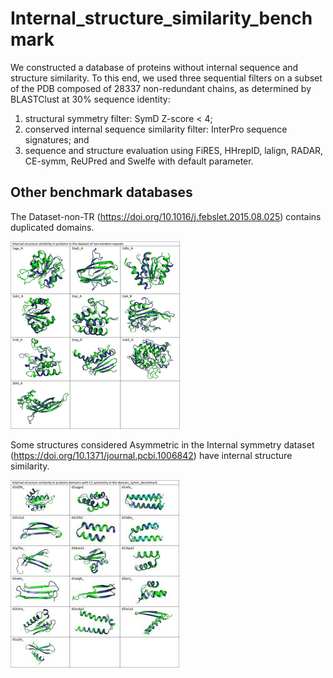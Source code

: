 # Internal_structure_similarity_benchmark

We constructed a database of proteins without internal sequence and structure similarity. 
To this end, we used three sequential filters on a subset of the PDB composed of 28337 non-redundant chains, as determined by BLASTClust
at 30% sequence identity:

1) structural symmetry filter: SymD Z-score < 4;
2) conserved internal sequence similarity filter: InterPro sequence signatures; and
3) sequence and structure evaluation using FiRES, HHrepID, lalign, RADAR, CE-symm, ReUPred and Swelfe with default parameter.

## Other benchmark databases 

The Dataset-non-TR (https://doi.org/10.1016/j.febslet.2015.08.025) contains duplicated domains.

![Structures with internal similarity in the database of no-tandem-repeats](images/No-tandem-repeats.png)

Some structures considered Asymmetric in the Internal symmetry dataset (https://doi.org/10.1371/journal.pcbi.1006842) have internal structure similarity.


![Structures with internal similarity in the domain_symm benchmark](images/Dom_symm_bench.jpg)
